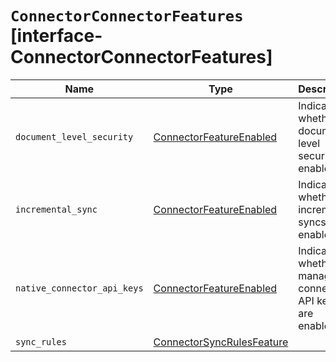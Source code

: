 # `ConnectorConnectorFeatures` [interface-ConnectorConnectorFeatures]

| Name | Type | Description |
| - | - | - |
| `document_level_security` | [ConnectorFeatureEnabled](./ConnectorFeatureEnabled.md) | Indicates whether document-level security is enabled. |
| `incremental_sync` | [ConnectorFeatureEnabled](./ConnectorFeatureEnabled.md) | Indicates whether incremental syncs are enabled. |
| `native_connector_api_keys` | [ConnectorFeatureEnabled](./ConnectorFeatureEnabled.md) | Indicates whether managed connector API keys are enabled. |
| `sync_rules` | [ConnectorSyncRulesFeature](./ConnectorSyncRulesFeature.md) | &nbsp; |
